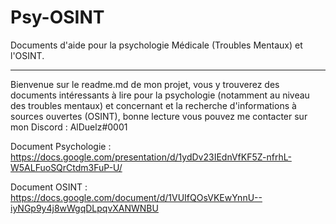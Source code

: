 # Psy-OSINT
Documents  d'aide pour la psychologie Médicale (Troubles Mentaux) et l'OSINT.

_____________________________________________________________________________________________________________

Bienvenue sur le readme.md de mon projet, vous y trouverez des documents intéressants à lire pour la psychologie (notamment au niveau des troubles mentaux) et concernant et la recherche d'informations à sources ouvertes (OSINT), bonne lecture vous pouvez me contacter sur mon Discord : AlDuelz#0001

Document Psychologie : https://docs.google.com/presentation/d/1ydDv23IEdnVfKF5Z-nfrhL-W5ALFuoSQrCtdm3FuP-U/

Document OSINT : https://docs.google.com/document/d/1VUIfQOsVKEwYnnU--iyNGp9y4j8wWgqDLpqvXANWNBU


